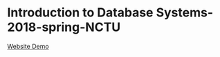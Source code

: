 # Introduction to Database Systems-2018-spring-NCTU

<a href = "https://people.cs.nctu.edu.tw/~leeah6969/home.php">Website Demo</a>
